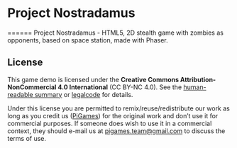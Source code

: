 # Project Nostradamus
======
Project Nostradamus - HTML5, 2D stealth game with zombies as opponents, based on space station, made with Phaser.

## License

This game demo is licensed under the **Creative Commons Attribution-NonCommercial 4.0 International** (CC BY-NC 4.0). See the [human-readable summary](http://creativecommons.org/licenses/by-nc/4.0/) or [legalcode](http://creativecommons.org/licenses/by-nc/4.0/legalcode) for details.

Under this license you are permitted to remix/reuse/redistribute our work as long as you credit us ([PiGames](https://github.com/PiGames)) for the original work and don’t use it for commercial purposes. If someone does wish to use it in a commercial context, they should e-mail us at pigames.team@gmail.com to discuss the terms of use.

